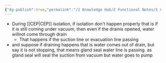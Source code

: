 ```yaml
---
{"dg-publish":true,"permalink":"/1 Knowledge Hub/2 Functional Notes/1 Career Notes/3 TSTPS Kaniha Technical Notes/C Reports, LMIs, Checklists/CEP isolation/","noteIcon":""}
---
```


- During [[CEP\|CEP]] isolation, if isolation don't happen properly that is if it is still coming under vacuum, then even if the drainis opened, water willnot come through drain
	- That happens if the suction line or evacuation line passing 
- and suppose if draining happens that is water comes out of drain, but say it is not stopping, that means gland seal water line is passing. as gland seal will seal the suction from vacuum but water goes to pump